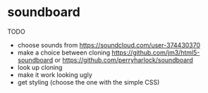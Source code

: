# soundboard

TODO

- choose sounds from https://soundcloud.com/user-374430370
- make a choice between cloning https://github.com/jm3/html5-soundboard or https://github.com/perryharlock/soundboard
- look up cloning
- make it work looking ugly
- get styling (choose the one with the simple CSS)

